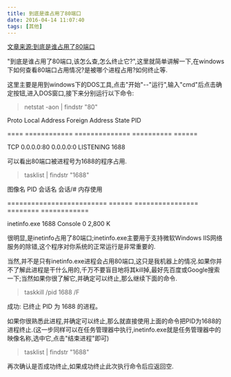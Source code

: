 ```yaml
---
title: 到底是谁占用了80端口
date: 2016-04-14 11:07:40
tags: [其他]
---
```

[文章来源:到底是谁占用了80端口](http://blog.csdn.net/u011229848/article/details/51149988)


"到底是谁占用了80端口,该怎么查,怎么终止它?",这里就简单讲解一下,在windows下如何查看80端口占用情况?是被哪个进程占用?如何终止等.

这里主要是用到windows下的DOS工具,点击"开始"--"运行",输入"cmd"后点击确定按钮,进入DOS窗口,接下来分别运行以下命令:

>netstat -aon | findstr "80"

Proto Local Address Foreign Address State PID

==== ============ ============== ========== ======

TCP 0.0.0.0:80 0.0.0.0:0 LISTENING 1688

可以看出80端口被进程号为1688的程序占用.

>tasklist | findstr "1688"

图像名 PID 会话名 会话/# 内存使用

========================= ====== ================ ======== ============

inetinfo.exe 1688 Console 0 2,800 K

很明显,是inetinfo占用了80端口;inetinfo.exe主要用于支持微软Windows IIS网络服务的除错,这个程序对你系统的正常运行是非常重要的.

当然,并不是只有inetinfo.exe进程会占用80端口,这只是我机器上的情况.如果你并不了解此进程是干什么用的,千万不要盲目地将其kill掉,最好先百度或Google搜索一下;当然如果你很了解它,并确定可以终止,那么继续下面的命令.

>taskkill /pid 1688 /F

成功: 已终止 PID 为 1688 的进程。

如果你很熟悉此进程,并确定可以终止,那么就直接使用上面的命令把PID为1688的进程终止.(这一步同样可以在任务管理器中执行,inetinfo.exe就是任务管理器中的映像名称,选中它,点击"结束进程"即可)

>tasklist | findstr "1688"

再次确认是否成功终止,如果成功终止此次执行命令后应返回空.